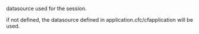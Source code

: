 datasource used for the session. 

if not defined, the datasource defined in application.cfc/cfapplication will be used.